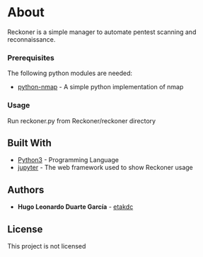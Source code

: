 # About

Reckoner is a simple manager to automate pentest scanning and reconnaissance.

### Prerequisites

The following python modules are needed:
* [python-nmap](https://xael.org/pages/python-nmap-en.html) - A simple python implementation of nmap

### Usage

Run reckoner.py from Reckoner/reckoner directory

## Built With

* [Python3](https://www.python.org/) - Programming Language
* [jupyter](http://jupyter.org/) - The web framework used to show Reckoner usage


## Authors

* **Hugo Leonardo Duarte García** - [etakdc](https://github.com/etakdc)

## License

This project is not licensed
